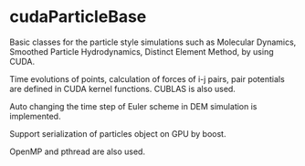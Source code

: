 # cudaParticleBase

Basic classes for the particle style simulations such as
Molecular Dynamics, Smoothed Particle Hydrodynamics,
Distinct Element Method, by using CUDA.

Time evolutions of points, calculation of forces of i-j pairs,
pair potentials are defined in CUDA kernel functions.
CUBLAS is also used.

Auto changing the time step of Euler scheme in DEM simulation is implemented.

Support serialization of particles object on GPU by boost.

OpenMP and pthread are also used.

